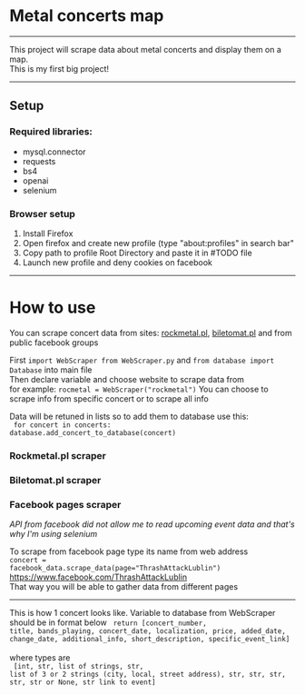 Metal concerts map
===
---
This project will scrape data about metal concerts and display them on a map. <br>
This is my first big project!

---
## Setup
### Required libraries:
- mysql.connector
- requests
- bs4
- openai
- selenium

### Browser setup
1. Install Firefox
2. Open firefox and create new profile (type "about:profiles" in search bar"
3. Copy path to profile Root Directory and paste it in #TODO file
4. Launch new profile and deny cookies on facebook

---
# How to use
You can scrape concert data from sites: <a href="https://www.rockmetal.pl/koncerty.html">rockmetal.pl</a>, <a href="https://www.biletomat.pl/metal/">biletomat.pl</a> and from public facebook groups

First <code>import WebScraper from WebScraper.py</code> and <code>from database import Database</code> into main file<br>
Then declare variable and choose website to scrape data from<br>
for example: <code>rocmetal = WebScraper("rockmetal")</code>
You can choose to scrape info from specific concert or to scrape all info

Data will be retuned in lists so to add them to database use this:<br>
<code>
for concert in concerts: database.add_concert_to_database(concert)
</code>
### Rockmetal.pl scraper
### Biletomat.pl scraper
### Facebook pages scraper
<i>API from facebook did not allow me to read upcoming event data and that's why I'm using selenium</i>

To scrape from facebook page type its name from web address<br>
<code>concert = facebook_data.scrape_data(page="ThrashAttackLublin")</code>
https://www.facebook.com/ThrashAttackLublin <br>
That way you will be able to gather data from different pages

---
This is how 1 concert looks like. Variable to database from WebScraper should be in format below
<code> 
return [concert_number, title, bands_playing, concert_date, localization, price, added_date, change_date, additional_info, short_description, specific_event_link]
</code>
<br>where types are<br>
<code>
[int, str, list of strings, str, list of 3 or 2 strings (city, local, street address), str, str, str, str, str or None, str link to event]
</code>